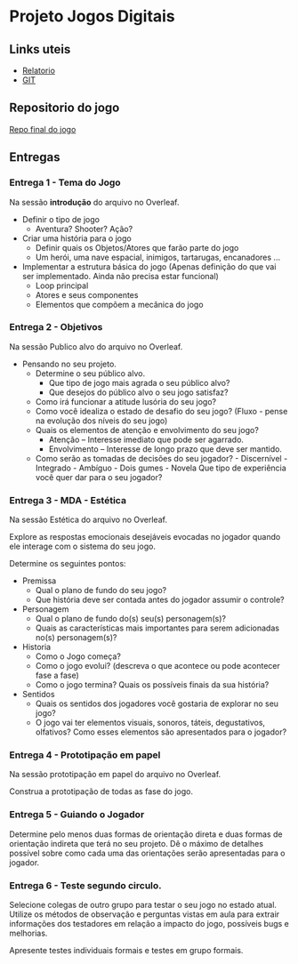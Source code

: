 # Projeto Jogos Digitais

## Links uteis

- [Relatorio](https://www.overleaf.com/project/64261b01f03ec984791e4f42)
- [GIT](https://github.com/luca-moraes/unityDevelopmentBaseRepository)

## Repositorio do jogo

[Repo final do jogo](https://github.com/AlvarocJesus/Echos_of_Time)

## Entregas

### Entrega 1 - Tema do Jogo

Na sessão **introdução** do arquivo no Overleaf.

- Definir o tipo de jogo
  - Aventura? Shooter? Ação?
- Criar uma história para o jogo
  - Definir quais os Objetos/Atores que farão parte do jogo
  - Um herói, uma nave espacial, inimigos, tartarugas, encanadores ...
- Implementar a estrutura básica do jogo (Apenas definição do que vai ser implementado. Ainda não precisa estar funcional)
  - Loop principal
  - Atores e seus componentes
  - Elementos que compõem a mecânica do jogo

### Entrega 2 - Objetivos

Na sessão Publico alvo do arquivo no Overleaf.

- Pensando no seu projeto.
  - Determine o seu público alvo.
    - Que tipo de jogo mais agrada o seu público alvo?
    - Que desejos do público alvo o seu jogo satisfaz?
  - Como irá funcionar a atitude lusória do seu jogo?
  - Como você idealiza o estado de desafio do seu jogo? (Fluxo - pense na evolução dos níveis do seu jogo)
  - Quais os elementos de atenção e envolvimento do seu jogo?
    - Atenção – Interesse imediato que pode ser agarrado.
    - Envolvimento – Interesse de longo prazo que deve ser mantido.
  - Como serão as tomadas de decisões do seu jogador? - Discernível - Integrado - Ambíguo - Dois gumes - Novela
    Que tipo de experiência você quer dar para o seu jogador?

### Entrega 3 - MDA - Estética

Na sessão Estética do arquivo no Overleaf.

Explore as respostas emocionais desejáveis evocadas no jogador quando ele interage com o sistema do seu jogo.

Determine os seguintes pontos:

- Premissa
  - Qual o plano de fundo do seu jogo?
  - Que história deve ser contada antes do jogador assumir o controle?
- Personagem
  - Qual o plano de fundo do(s) seu(s) personagem(s)?
  - Quais as características mais importantes para serem adicionadas no(s) personagem(s)?
- Historia
  - Como o Jogo começa?
  - Como o jogo evolui? (descreva o que acontece ou pode acontecer fase a fase)
  - Como o jogo termina? Quais os possíveis finais da sua história?
- Sentidos
  - Quais os sentidos dos jogadores você gostaria de explorar no seu jogo?
  - O jogo vai ter elementos visuais, sonoros, táteis, degustativos, olfativos? Como esses elementos são apresentados para o jogador?

### Entrega 4 - Prototipação em papel

Na sessão prototipação em papel do arquivo no Overleaf.

Construa a prototipação de todas as fase do jogo.

### Entrega 5 - Guiando o Jogador

Determine pelo menos duas formas de orientação direta e duas formas de orientação indireta que terá no seu projeto.
Dê o máximo de detalhes possível sobre como cada uma das orientações serão apresentadas para o jogador.

### Entrega 6 - Teste segundo circulo.

Selecione colegas de outro grupo para testar o seu jogo no estado atual.
Utilize os métodos de observação e perguntas vistas em aula para extrair informações dos testadores em relação a impacto do jogo, possíveis bugs e melhorias.

Apresente testes individuais formais e testes em grupo formais.
